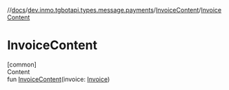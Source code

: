//[docs](../../../index.md)/[dev.inmo.tgbotapi.types.message.payments](../index.md)/[InvoiceContent](index.md)/[InvoiceContent](-invoice-content.md)



# InvoiceContent  
[common]  
Content  
fun [InvoiceContent](-invoice-content.md)(invoice: [Invoice](../../dev.inmo.tgbotapi.types.payments/-invoice/index.md))  



